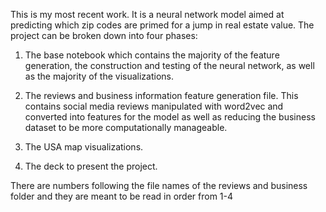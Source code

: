 This is my most recent work. It is a neural network model aimed at predicting which zip 
codes are primed for a jump in real estate value. The project can be broken down into 
four phases:

1. The base notebook which contains the majority of the feature generation, the 
construction and testing of the neural network, as well as the majority of the 
visualizations.

2. The reviews and business information feature generation file. This contains social 
media reviews manipulated with word2vec and converted into features for the model as well 
as reducing the business dataset to be more computationally manageable.

3. The USA map visualizations.

4. The deck to present the project.

There are numbers following the file names of the reviews and business folder and they are 
meant to be read in order from 1-4